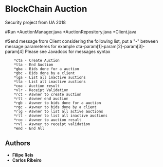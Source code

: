 # BlockChain Auction

Security project from UA 2018

#Run
	*AuctionManager.java
	*AuctionRepository.java
	*Client.java

#Send message from Client considering the following list, put a "-" between message parameteres for example cta-param[1]-param[2]-param[3]-param[4]
Please see Javadocs for messages syntax

		*cta - Create Auction
        *tta - End Auction
        *gba - Bids done for a auction
        *gbc - Bids done by a client
        *lga - List all inactive auctions
        *lta - List all inactive auctions
        *coa - Auction result
        *vlr - Receipt Validation
        *rct - Aswner to create auction
        *rtt - Aswner end auction
        *rgb - Aswner to bids done for a auction
        *rgc - Aswner to bids done by a client
        *rlg - Aswner to list all active auctions
        *rlt - Aswner to list all inactive auctions
        *rco - Aswner to auction result
        *rvl - Aswner to receipt validation
        *end - End All


## Authors

* **Filipe Reis**
* **Carlos Ribeiro**

